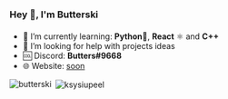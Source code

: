 ### Hey 👋, I'm Butterski
#### 


- 🌱 I’m currently learning: **Python**🐍, **React** ⚛️ and **C++**
- 🤔 I’m looking for help with projects ideas
- 🆒 Discord: **Butters#9668**
- 🌐 Website: [soon](https://github.com/Butterski)


<p><img align="left" src="https://github-readme-stats.vercel.app/api/top-langs/?username=butterski&layout=compact" alt="butterski" /></p>
<p>&nbsp;<img align="center" src="https://github-readme-stats.vercel.app/api?username=butterski&show_icons=true&locale=en" alt="ksysiupeel" /></p>


